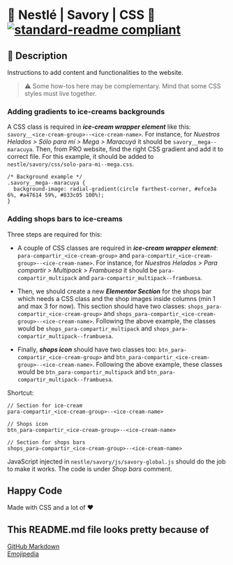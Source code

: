 # 🍫 Nestlé | Savory | CSS 🍫 [![standard-readme compliant](https://img.shields.io/badge/readme%20style-standard-brightgreen.svg?style=flat-square)](https://github.com/RichardLitt/standard-readme)

## 🔖 Description

Instructions to add content and functionalities to the website.

> ⚠️ Some how-tos here may be complementary. Mind that some CSS styles must live together.

### Adding gradients to ice-creams backgrounds

A CSS class is required in **_ice-cream wrapper element_** like this: `savory__<ice-cream-group>--<ice-cream-name>`. For instance, for _Nuestros Helados > Sólo para mí > Mega > Maracuyá_ it should be `savory__mega--maracuya`. Then, from PRO website, find the right CSS gradient and add it to correct file. For this example, it should be added to `nestle/savory/css/solo-para-mi--mega.css`.

```
/* Background example */
.savory__mega--maracuya {
  background-image: radial-gradient(circle farthest-corner, #efce3a 6%, #a47614 59%, #833c05 100%);
}
```

### Adding shops bars to ice-creams

Three steps are required for this:

- A couple of CSS classes are required in **_ice-cream wrapper element_**: `para-compartir_<ice-cream-group>` and `para-compartir_<ice-cream-group>--<ice-cream-name>`. For instance, for _Nuestros Helados > Para compartir > Multipack > Frambuesa_ it should be `para-compartir_multipack` and `para-compartir_multipack--frambuesa`.

- Then, we should create a new **_Elementor Section_** for the shops bar which needs a CSS class and the shop images inside columns (min 1 and max 3 for now). This section should have two classes: `shops_para-compartir_<ice-cream-group>` and `shops_para-compartir_<ice-cream-group>--<ice-cream-name>`. Following the above example, the classes would be `shops_para-compartir_multipack` and `shops_para-compartir_multipack--frambuesa`.

- Finally, **_shops icon_** should have two classes too: `btn_para-compartir_<ice-cream-group>` and `btn_para-compartir_<ice-cream-group>--<ice-cream-name>`. Following the above example, these classes would be `btn_para-compartir_multipack` and `btn_para-compartir_multipack--frambuesa`.

Shortcut:

```
// Section for ice-cream
para-compartir_<ice-cream-group>--<ice-cream-name>

// Shops icon
btn_para-compartir_<ice-cream-group>--<ice-cream-name>

// Section for shops bars
shops_para-compartir_<ice-cream-group>--<ice-cream-name>
```

JavaScript injected in `nestle/savory/js/savory-global.js` should do the job to make it works. The code is under _Shop bars_ comment.

## Happy Code

Made with CSS and a lot of ❤️

## This README.md file looks pretty because of

[GitHub Markdown](https://guides.github.com/features/mastering-markdown/) \
[Emojipedia](https://emojipedia.org/)
